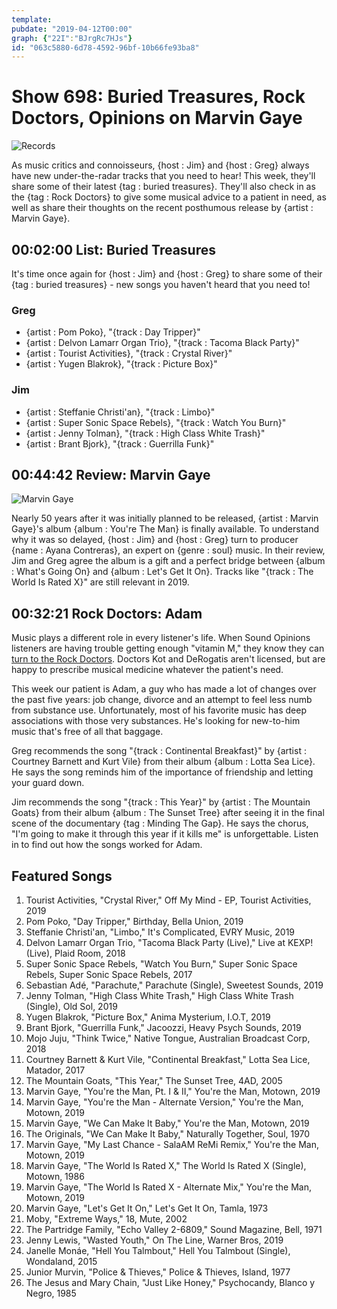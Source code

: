 ```yaml
---
template: 
pubdate: "2019-04-12T00:00"
graph: {"22I":"BJrgRc7HJs"}
id: "063c5880-6d78-4592-96bf-10b66fe93ba8"
---
```






# Show 698: Buried Treasures, Rock Doctors, Opinions on Marvin Gaye

![Records](https://static.soundopinions.org/images/2019/records.jpg)

As music critics and connoisseurs, {host : Jim} and {host : Greg} always have new under-the-radar tracks that you need to hear! This week, they'll share some of their latest {tag : buried treasures}. They'll also check in as the {tag : Rock Doctors} to give some musical advice to a patient in need, as well as share their thoughts on the recent posthumous release by {artist : Marvin Gaye}.



## 00:02:00 List: Buried Treasures

It's time once again for {host : Jim} and {host : Greg} to share some of their {tag : buried treasures} - new songs you haven't heard that you need to!


### Greg

- {artist : Pom Poko}, "{track : Day Tripper}"
- {artist : Delvon Lamarr Organ Trio}, "{track : Tacoma Black Party}"
- {artist : Tourist Activities}, "{track : Crystal River}"
- {artist : Yugen Blakrok}, "{track : Picture Box}"


### Jim

- {artist : Steffanie Christi'an}, "{track : Limbo}"
- {artist : Super Sonic Space Rebels}, "{track : Watch You Burn}"
- {artist : Jenny Tolman}, "{track : High Class White Trash}"
- {artist : Brant Bjork}, "{track : Guerrilla Funk}"



## 00:44:42 Review: Marvin Gaye

![Marvin Gaye](https://static.soundopinions.org/assets/698/22I0.jpg)

Nearly 50 years after it was initially planned to be released, {artist : Marvin Gaye}'s album {album : You're The Man} is finally available. To understand why it was so delayed, {host : Jim} and {host : Greg} turn to producer {name : Ayana Contreras}, an expert on {genre : soul} music. In their review, Jim and Greg agree the album is a gift and a perfect bridge between {album : What's Going On} and {album : Let's Get It On}. Tracks like "{track : The World Is Rated X}" are still relevant in 2019.



## 00:32:21 Rock Doctors: Adam

Music plays a different role in every listener's life. When Sound Opinions listeners are having trouble getting enough "vitamin M," they know they can [turn to the Rock Doctors](https://goo.gl/forms/jEiDbS313xZDPj7e2). Doctors Kot and DeRogatis aren't licensed, but are happy to prescribe musical medicine whatever the patient's need.

This week our patient is Adam, a guy who has made a lot of changes over the past five years: job change, divorce and an attempt to feel less numb from substance use. Unfortunately, most of his favorite music has deep associations with those very substances. He's looking for new-to-him music that's free of all that baggage.

Greg recommends the song "{track : Continental Breakfast}" by {artist : Courtney Barnett and Kurt Vile} from their album {album : Lotta Sea Lice}. He says the song reminds him of the importance of friendship and letting your guard down.

Jim recommends the song "{track : This Year}" by {artist : The Mountain Goats} from their album {album : The Sunset Tree} after seeing it in the final scene of the documentary {tag : Minding The Gap}. He says the chorus, "I'm going to make it through this year if it kills me" is unforgettable. Listen in to find out how the songs worked for Adam.



## Featured Songs

1. Tourist Activities, "Crystal River," Off My Mind - EP, Tourist Activities, 2019
2. Pom Poko, "Day Tripper," Birthday, Bella Union, 2019
3. Steffanie Christi'an, "Limbo," It's Complicated, EVRY Music, 2019
4. Delvon Lamarr Organ Trio, "Tacoma Black Party (Live)," Live at KEXP! (Live), Plaid Room, 2018
5. Super Sonic Space Rebels, "Watch You Burn," Super Sonic Space Rebels, Super Sonic Space Rebels, 2017
6. Sebastian Adé, "Parachute," Parachute (Single), Sweetest Sounds, 2019
7. Jenny Tolman, "High Class White Trash," High Class White Trash (Single), Old Sol, 2019
8. Yugen Blakrok, "Picture Box," Anima Mysterium, I.O.T, 2019
9. Brant Bjork, "Guerrilla Funk," Jacoozzi, Heavy Psych Sounds, 2019
10. Mojo Juju, "Think Twice," Native Tongue, Australian Broadcast Corp, 2018
11. Courtney Barnett & Kurt Vile, "Continental Breakfast," Lotta Sea Lice, Matador, 2017
12. The Mountain Goats, "This Year," The Sunset Tree, 4AD, 2005
13. Marvin Gaye, "You're the Man, Pt. I & II," You're the Man, Motown, 2019
14. Marvin Gaye, "You're the Man - Alternate Version," You're the Man, Motown, 2019
15. Marvin Gaye, "We Can Make It Baby," You're the Man, Motown, 2019
16. The Originals, "We Can Make It Baby," Naturally Together, Soul, 1970
17. Marvin Gaye, "My Last Chance - SalaAM ReMi Remix," You're the Man, Motown, 2019
18. Marvin Gaye, "The World Is Rated X," The World Is Rated X (Single), Motown, 1986
19. Marvin Gaye, "The World Is Rated X - Alternate Mix," You're the Man, Motown, 2019
20. Marvin Gaye, "Let's Get It On," Let's Get It On, Tamla, 1973
21. Moby, "Extreme Ways," 18, Mute, 2002
22. The Partridge Family, "Echo Valley 2-6809," Sound Magazine, Bell, 1971
23. Jenny Lewis, "Wasted Youth," On The Line, Warner Bros, 2019
24. Janelle Monáe, "Hell You Talmbout," Hell You Talmbout (Single), Wondaland, 2015
25. Junior Murvin, "Police & Thieves," Police & Thieves, Island, 1977
26. The Jesus and Mary Chain, "Just Like Honey," Psychocandy, Blanco y Negro, 1985